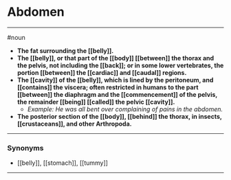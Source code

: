 # Abdomen
---
#noun
- **The fat surrounding the [[belly]].**
- **The [[belly]], or that part of the [[body]] [[between]] the thorax and the pelvis, not including the [[back]]; or in some lower vertebrates, the portion [[between]] the [[cardiac]] and [[caudal]] regions.**
- **The [[cavity]] of the [[belly]], which is lined by the peritoneum, and [[contains]] the viscera; often restricted in humans to the part [[between]] the diaphragm and the [[commencement]] of the pelvis, the remainder [[being]] [[called]] the pelvic [[cavity]].**
	- _Example: He was all bent over complaining of pains in the abdomen._
- **The posterior section of the [[body]], [[behind]] the thorax, in insects, [[crustaceans]], and other Arthropoda.**
---
### Synonyms
- [[belly]], [[stomach]], [[tummy]]
---
